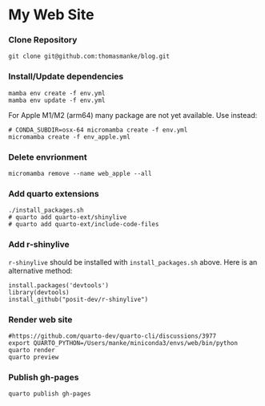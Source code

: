 # My Web Site

### Clone Repository

```         
git clone git@github.com:thomasmanke/blog.git
```

### Install/Update dependencies

```         
mamba env create -f env.yml 
mamba env update -f env.yml
```

For Apple M1/M2 (arm64) many package are not yet available.
Use instead:
```
# CONDA_SUBDIR=osx-64 micromamba create -f env.yml
micromamba create -f env_apple.yml
```
### Delete envrionment

```
micromamba remove --name web_apple --all
```

### Add quarto extensions

```
./install_packages.sh     
# quarto add quarto-ext/shinylive
# quarto add quarto-ext/include-code-files
```

### Add r-shinylive
`r-shinylive` should be installed with `install_packages.sh` above. Here is an alternative method:
```
install.packages('devtools')
library(devtools)
install_github("posit-dev/r-shinylive")
```
### Render web site

```         
#https://github.com/quarto-dev/quarto-cli/discussions/3977
export QUARTO_PYTHON=/Users/manke/miniconda3/envs/web/bin/python
quarto render
quarto preview
```

### Publish gh-pages

```
quarto publish gh-pages
```
